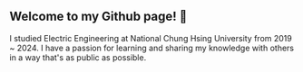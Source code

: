 ## Welcome to my Github page!  👋
I studied Electric Engineering at National Chung Hsing University from 2019 ~ 2024.
I have a passion for learning and sharing my knowledge with others in a way that's as public as possible.  

<!--
**lily840408/lily840408** is a ✨ _special_ ✨ repository because its `README.md` (this file) appears on your GitHub profile.

Here are some ideas to get you started:

-🔭 I’m currently working on ...
- 🌱 I’m currently learning ...
- 👯 I’m looking to collaborate on ...
- 🤔 I’m looking for help with ...
- 💬 Ask me about ...
- 📫 How to reach me: ...
- 😄 Pronouns: ...
- ⚡ Fun fact: ...
-->
